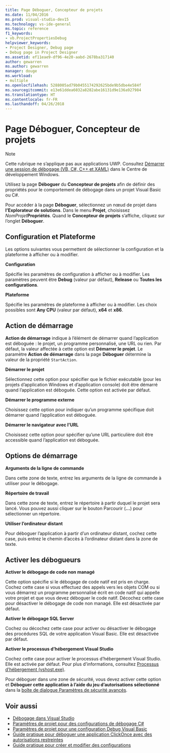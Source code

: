 ```yaml
---
title: Page Déboguer, Concepteur de projets
ms.date: 11/04/2016
ms.prod: visual-studio-dev15
ms.technology: vs-ide-general
ms.topic: reference
f1_keywords:
- vb.ProjectPropertiesDebug
helpviewer_keywords:
- Project Designer, Debug page
- Debug page in Project Designer
ms.assetid: ef11eae9-df96-4e20-aabd-2678ba317140
author: gewarren
ms.author: gewarren
manager: douge
ms.workload:
- multiple
ms.openlocfilehash: 5288005ad79b0455174292625bde9b5dbe4e584f
ms.sourcegitcommit: e13e61ddea6032a8282abe16131d9e136a927984
ms.translationtype: HT
ms.contentlocale: fr-FR
ms.lasthandoff: 04/26/2018
---
```

# <a name="debug-page-project-designer"></a>Page Déboguer, Concepteur de projets

> [!NOTE]
> Cette rubrique ne s’applique pas aux applications UWP. Consultez [Démarrer une session de débogage (VB, C#, C++ et XAML)](../../debugger/start-a-debugging-session-for-a-store-app-in-visual-studio-vb-csharp-cpp-and-xaml.md) dans le Centre de développement Windows.

 Utilisez la page **Déboguer** du **Concepteur de projets** afin de définir des propriétés pour le comportement de débogage dans un projet Visual Basic ou C#.

 Pour accéder à la page **Déboguer**, sélectionnez un nœud de projet dans **l’Explorateur de solutions**. Dans le menu **Projet**, choisissez *NomProjet***Propriétés**. Quand le **Concepteur de projets** s’affiche, cliquez sur l’onglet **Déboguer**.

## <a name="configuration-and-platform"></a>Configuration et Plateforme
 Les options suivantes vous permettent de sélectionner la configuration et la plateforme à afficher ou à modifier.

 **Configuration**

 Spécifie les paramètres de configuration à afficher ou à modifier. Les paramètres peuvent être **Debug** (valeur par défaut), **Release** ou **Toutes les configurations**.

 **Plateforme**

 Spécifie les paramètres de plateforme à afficher ou à modifier. Les choix possibles sont **Any CPU** (valeur par défaut), **x64** et **x86**.

## <a name="start-action"></a>Action de démarrage
 **Action de démarrage** indique à l’élément de démarrer quand l’application est déboguée : le projet, un programme personnalisé, une URL ou rien. Par défaut, la valeur affectée à cette option est **Démarrer le projet**. Le paramètre **Action de démarrage** dans la page **Déboguer** détermine la valeur de la propriété `StartAction`.

 **Démarrer le projet**

 Sélectionnez cette option pour spécifier que le fichier exécutable (pour les projets d’application Windows et d’application console) doit être démarré quand l’application est déboguée. Cette option est activée par défaut.

 **Démarrer le programme externe**

 Choisissez cette option pour indiquer qu’un programme spécifique doit démarrer quand l’application est déboguée.

 **Démarrer le navigateur avec l’URL**

 Choisissez cette option pour spécifier qu’une URL particulière doit être accessible quand l’application est déboguée.

## <a name="start-options"></a>Options de démarrage
 **Arguments de la ligne de commande**

 Dans cette zone de texte, entrez les arguments de la ligne de commande à utiliser pour le débogage.

 **Répertoire de travail**

 Dans cette zone de texte, entrez le répertoire à partir duquel le projet sera lancé. Vous pouvez aussi cliquer sur le bouton Parcourir (**...**) pour sélectionner un répertoire.

 **Utiliser l’ordinateur distant**

 Pour déboguer l’application à partir d’un ordinateur distant, cochez cette case, puis entrez le chemin d’accès à l’ordinateur distant dans la zone de texte.

## <a name="enable-debuggers"></a>Activer les débogueurs
 **Activer le débogage de code non managé**

 Cette option spécifie si le débogage de code natif est pris en charge. Cochez cette case si vous effectuez des appels vers les objets COM ou si vous démarrez un programme personnalisé écrit en code natif qui appelle votre projet et que vous devez déboguer le code natif. Décochez cette case pour désactiver le débogage de code non managé. Elle est désactivée par défaut.

 **Activer le débogage SQL Server**

 Cochez ou décochez cette case pour activer ou désactiver le débogage des procédures SQL de votre application Visual Basic. Elle est désactivée par défaut.

 **Activer le processus d’hébergement Visual Studio**

 Cochez cette case pour activer le processus d’hébergement Visual Studio. Elle est activée par défaut. Pour plus d’informations, consultez [Processus d’hébergement (vshost.exe)](../../ide/hosting-process-vshost-exe.md).

 Pour déboguer dans une zone de sécurité, vous devez activer cette option et **Déboguer cette application à l’aide du jeu d’autorisations sélectionné** dans la [boîte de dialogue Paramètres de sécurité avancés](../../ide/reference/advanced-security-settings-dialog-box.md).

## <a name="see-also"></a>Voir aussi

- [Débogage dans Visual Studio](../../debugger/debugging-in-visual-studio.md)
- [Paramètres de projet pour des configurations de débogage C#](../../debugger/project-settings-for-csharp-debug-configurations.md)
- [Paramètres de projet pour une configuration Debug Visual Basic](../../debugger/project-settings-for-a-visual-basic-debug-configuration.md)
- [Guide pratique pour déboguer une application ClickOnce avec des autorisations restreintes](../../deployment/how-to-debug-a-clickonce-application-with-restricted-permissions.md)
- [Guide pratique pour créer et modifier des configurations](../../ide/how-to-create-and-edit-configurations.md)